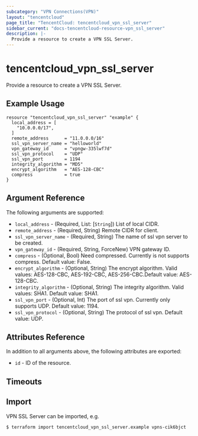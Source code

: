 ```yaml
---
subcategory: "VPN Connections(VPN)"
layout: "tencentcloud"
page_title: "TencentCloud: tencentcloud_vpn_ssl_server"
sidebar_current: "docs-tencentcloud-resource-vpn_ssl_server"
description: |-
  Provide a resource to create a VPN SSL Server.
---
```


# tencentcloud_vpn_ssl_server

Provide a resource to create a VPN SSL Server.

## Example Usage

```hcl
resource "tencentcloud_vpn_ssl_server" "example" {
  local_address = [
    "10.0.0.0/17",
  ]
  remote_address      = "11.0.0.0/16"
  ssl_vpn_server_name = "helloworld"
  vpn_gateway_id      = "vpngw-335lwf7d"
  ssl_vpn_protocol    = "UDP"
  ssl_vpn_port        = 1194
  integrity_algorithm = "MD5"
  encrypt_algorithm   = "AES-128-CBC"
  compress            = true
}
```

## Argument Reference

The following arguments are supported:

* `local_address` - (Required, List: [`String`]) List of local CIDR.
* `remote_address` - (Required, String) Remote CIDR for client.
* `ssl_vpn_server_name` - (Required, String) The name of ssl vpn server to be created.
* `vpn_gateway_id` - (Required, String, ForceNew) VPN gateway ID.
* `compress` - (Optional, Bool) Need compressed. Currently is not supports compress. Default value: False.
* `encrypt_algorithm` - (Optional, String) The encrypt algorithm. Valid values: AES-128-CBC, AES-192-CBC, AES-256-CBC.Default value: AES-128-CBC.
* `integrity_algorithm` - (Optional, String) The integrity algorithm. Valid values: SHA1. Default value: SHA1.
* `ssl_vpn_port` - (Optional, Int) The port of ssl vpn. Currently only supports UDP. Default value: 1194.
* `ssl_vpn_protocol` - (Optional, String) The protocol of ssl vpn. Default value: UDP.

## Attributes Reference

In addition to all arguments above, the following attributes are exported:

* `id` - ID of the resource.



## Timeouts

<no value>


## Import

VPN SSL Server can be imported, e.g.

```
$ terraform import tencentcloud_vpn_ssl_server.example vpns-cik6bjct
```

